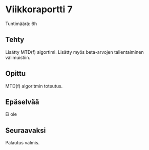 # Viikkoraportti 7

Tuntimäärä: 6h

## Tehty

Lisätty MTD(f) algortimi. Lisätty myös beta-arvojen tallentaiminen välimuistiin.

## Opittu

MTD(f) algoritmin toteutus.

## Epäselvää

Ei ole

## Seuraavaksi

Palautus valmis.